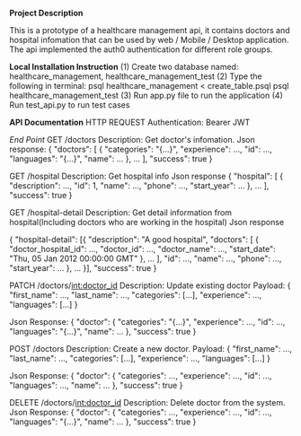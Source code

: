 **Project Description**

This is a prototype of a healthcare management api, it contains doctors and 
hospital infomation that can be used by web / Mobile / Desktop application. 
The api implemented the auth0 authentication for different role groups.


**Local Installation Instruction**
(1) Create two database named: healthcare_management, healthcare_management_test
(2) Type the following in terminal:
psql healthcare_management < create_table.psql
psql healthcare_management_test 
(3) Run app.py file to run the application
(4) Run test_api.py to run test cases


**API Documentation**
HTTP REQUEST
Authentication: Bearer JWT

*End Point*
GET /doctors
Description: Get doctor's infomation.
Json response:
{
    "doctors": [
    {
    "categories": "{...}",
    "experience": ...,
    "id": ...,
    "languages": "{...}",
    "name": ...
    },
    ...
    ],
"success": true
}

GET /hospital
Description: Get hospital info
Json response
{
    "hospital": [
        {
            "description": ...,
            "id": 1,
            "name": ...,
            "phone": ...,
            "start_year": ...
        },
        ...
    ],
    "success": true
}

GET /hospital-detail
Description: Get detail information from hospital(Including doctors who are working
in the hospital)
Json response

{
    "hospital-detail": [{
        "description": "A good hospital",
        "doctors": [
            {
            "doctor_hospital_id": ...,
            "doctor_id": ...,
            "doctor_name": ...,
            "start_date": "Thu, 05 Jan 2012 00:00:00 GMT"
            },
            ...
        ],
        "id": ...,
        "name": ...,
        "phone": ...,
        "start_year": ...
        },
        ...
    }],
    "success": true
}

PATCH /doctors/<int:doctor_id>
Description: Update existing doctor
Payload:
{
    "first_name": ...,
    "last_name": ...,
    "categories": [...],
    "experience": ...,
    "languages": [...]
}

Json Response:
{
    "doctor": {
    "categories": "{...}",
    "experience": ...,
    "id": ...,
    "languages": "{...}",
    "name": ...
    },
    "success": true
}

POST /doctors
Description: Create a new doctor.
Payload:
{
    "first_name": ...,
    "last_name": ...,
    "categories": [...],
    "experience": ...,
    "languages": [...]
}

Json Response:
{
    "doctor": {
    "categories": ...,
    "experience": ...,
    "id": ...,
    "languages": ...,
    "name": ...
    },
    "success": true
}

DELETE /doctors/<int:doctor_id>
Description: Delete doctor from the system.
Json Response:
{
    "doctor": {
    "categories": ...,
    "experience": ...,
    "id": ...,
    "languages": "{...}",
    "name": ...
    },
    "success": true
}
